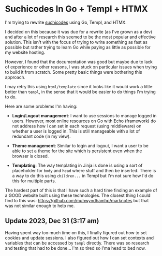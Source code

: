 # Suchicodes In Go + Templ + HTMX

I'm trying to rewrite [suchicodes](https://suchicodes.com) using Go, Templ, and
HTMX.

I decided on this because it was due for a rewrite (as I've grown as a
dev) and after a lot of research this seemed to be the most popular and
effective solution. This isn't with the focus of trying to write something as
fast as possible but rather trying to learn Go while paying as little as
possible for my website hosting.

However, I found that the documentation was good but maybe due to lack of
experience or other reasons, I was stuck on particular issues when trying to
build it from scratch. Some pretty basic things were bothering this approach.

I may retry this using `html/template` since it looks like it would work a
little better than `templ`, in the sense that it would be easier to do things
I'm trying to do.

Here are some problems I'm having:

- **Login/Logout management**: I want to use sessions to manage logged in users.
  However, most online resources on Go with Echo (framework) do not address how
  I can set in each request (using middleware) on whether a user is logged in.
  This is still manageable with a lot of redundant code (in my view).

- **Theme management**: Similar to login and logout, I want a user to be able to
  set a theme for the site which is persistent even when the browser is closed.

- **Templating**: The way templating in Jinja is done is using a sort of
  placeholder for `body` and `head` where stuff and then be inserted. There is a
  way to do this using `children...` in Templ but I'm not sure how I'd do this
  for multiple parts.

The hardest part of this is that I have such a hard time finding an example of a
GOOD website built using these technologies. The closest thing I could find to
this was: <https://github.com/muhwyndhamhp/marknotes> but that was not similar
enough to help me.


## Update 2023, Dec 31 (3:17 am)

Having spent way too much time on this, I finally figured out how to set
cookies and update sessions. I also figured out how I can set contexts and
variables that can be accessed by `templ` directly. There was so research and
testing that had to be done... I'm so tired so I'ma head to bed now.
